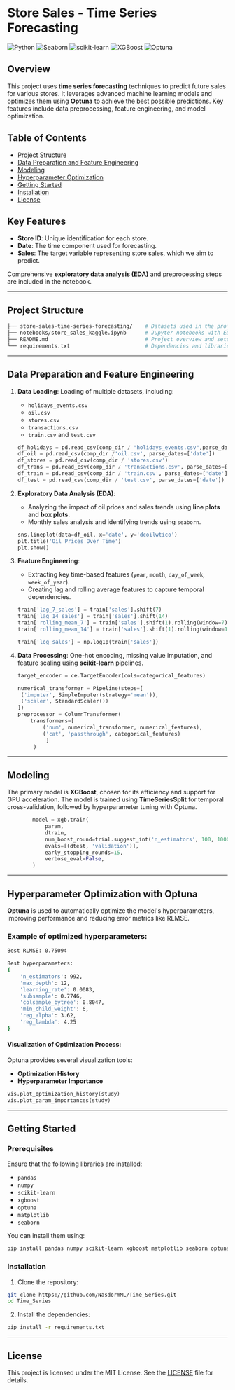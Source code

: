 # Store Sales - Time Series Forecasting

![Python](https://img.shields.io/badge/Python-3.11+-brightgreen)
![Seaborn](https://img.shields.io/badge/Seaborn-v0.13.2-blue)
![scikit-learn](https://img.shields.io/badge/scikit--learn-v1.5.1-yellow)
![XGBoost](https://img.shields.io/badge/XGBoost-v2.1.0-red)
![Optuna](https://img.shields.io/badge/Optuna-v3.0.0-orange)

## Overview

This project uses **time series forecasting** techniques to predict future sales for various stores. It leverages advanced machine learning models and optimizes them using **Optuna** to achieve the best possible predictions. Key features include data preprocessing, feature engineering, and model optimization.

## Table of Contents

- [Project Structure](#project-structure)
- [Data Preparation and Feature Engineering](#data-preparation-and-feature-engineering)
- [Modeling](#modeling)
- [Hyperparameter Optimization](#hyperparameter-optimization-with-optuna)
- [Getting Started](#getting-started)
- [Installation](#installation)
- [License](#license)

## Key Features

- **Store ID**: Unique identification for each store.
- **Date**: The time component used for forecasting.
- **Sales**: The target variable representing store sales, which we aim to predict.
  
Comprehensive **exploratory data analysis (EDA)** and preprocessing steps are included in the notebook.

---

## Project Structure

```bash
├── store-sales-time-series-forecasting/    # Datasets used in the project
├── notebooks/store_sales_kaggle.ipynb      # Jupyter notebooks with EDA and modeling
├── README.md                               # Project overview and setup
└── requirements.txt                        # Dependencies and libraries
```

---

## Data Preparation and Feature Engineering

1. **Data Loading**: Loading of multiple datasets, including:
    - `holidays_events.csv`
    - `oil.csv`
    - `stores.csv`
    - `transactions.csv`
    - `train.csv` and `test.csv`

   ```python
   df_holidays = pd.read_csv(comp_dir / "holidays_events.csv",parse_dates=['date'])
   df_oil = pd.read_csv(comp_dir /'oil.csv', parse_dates=['date'])
   df_stores = pd.read_csv(comp_dir / 'stores.csv')
   df_trans = pd.read_csv(comp_dir / 'transactions.csv', parse_dates=['date'])
   df_train = pd.read_csv(comp_dir / 'train.csv', parse_dates=['date'])
   df_test = pd.read_csv(comp_dir / 'test.csv', parse_dates=['date'])
   ```

2. **Exploratory Data Analysis (EDA)**:
   - Analyzing the impact of oil prices and sales trends using **line plots** and **box plots**.
   - Monthly sales analysis and identifying trends using `seaborn`.

   ```python
   sns.lineplot(data=df_oil, x='date', y='dcoilwtico')
   plt.title('Oil Prices Over Time')
   plt.show()
   ```

3. **Feature Engineering**:
   - Extracting key time-based features (`year`, `month`, `day_of_week`, `week_of_year`).
   - Creating lag and rolling average features to capture temporal dependencies.

   ```python
   train['lag_7_sales'] = train['sales'].shift(7)
   train['lag_14_sales'] = train['sales'].shift(14)
   train['rolling_mean_7'] = train['sales'].shift(1).rolling(window=7).mean()
   train['rolling_mean_14'] = train['sales'].shift(1).rolling(window=14).mean()

   train['log_sales'] = np.log1p(train['sales'])
   ```

4. **Data Processing**: One-hot encoding, missing value imputation, and feature scaling using **scikit-learn** pipelines.

   ```python
   target_encoder = ce.TargetEncoder(cols=categorical_features)

   numerical_transformer = Pipeline(steps=[
    ('imputer', SimpleImputer(strategy='mean')),
    ('scaler', StandardScaler())
   ])
   preprocessor = ColumnTransformer(
       transformers=[
           ('num', numerical_transformer, numerical_features),
           ('cat', 'passthrough', categorical_features)
            ]
        )
   
   ```

---

## Modeling

The primary model is **XGBoost**, chosen for its efficiency and support for GPU acceleration. The model is trained using **TimeSeriesSplit** for temporal cross-validation, followed by hyperparameter tuning with Optuna.

```python
        model = xgb.train(
            param, 
            dtrain,
            num_boost_round=trial.suggest_int('n_estimators', 100, 1000),
            evals=[(dtest, 'validation')],
            early_stopping_rounds=15,
            verbose_eval=False,
        )
```

---

## Hyperparameter Optimization with Optuna

**Optuna** is used to automatically optimize the model's hyperparameters, improving performance and reducing error metrics like RLMSE.

### Example of optimized hyperparameters:

```bash
Best RLMSE: 0.75094

Best hyperparameters:
{
    'n_estimators': 992,
    'max_depth': 12,
    'learning_rate': 0.0083,
    'subsample': 0.7746,
    'colsample_bytree': 0.8047,
    'min_child_weight': 6,
    'reg_alpha': 3.62,
    'reg_lambda': 4.25
}
```

#### Visualization of Optimization Process:

Optuna provides several visualization tools:
- **Optimization History**
- **Hyperparameter Importance**

```python
vis.plot_optimization_history(study)
vis.plot_param_importances(study)
```

---

## Getting Started

### Prerequisites

Ensure that the following libraries are installed:
- `pandas`
- `numpy`
- `scikit-learn`
- `xgboost`
- `optuna`
- `matplotlib`
- `seaborn`

You can install them using:

```bash
pip install pandas numpy scikit-learn xgboost matplotlib seaborn optuna
```

### Installation

1. Clone the repository:

```bash
git clone https://github.com/NasdormML/Time_Series.git
cd Time_Series
```

2. Install the dependencies:

```bash
pip install -r requirements.txt
```

---

## License

This project is licensed under the MIT License. See the [LICENSE](LICENSE) file for details.
